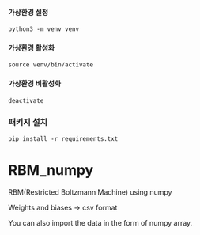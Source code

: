 #### 가상환경 설정

```
python3 -m venv venv
```

#### 가상환경 활성화

```
source venv/bin/activate
```

#### 가상환경 비활성화

```
deactivate
```

### 패키지 설치

```
pip install -r requirements.txt
```

# RBM_numpy

RBM(Restricted Boltzmann Machine) using numpy

Weights and biases -> csv format

You can also import the data in the form of numpy array.
